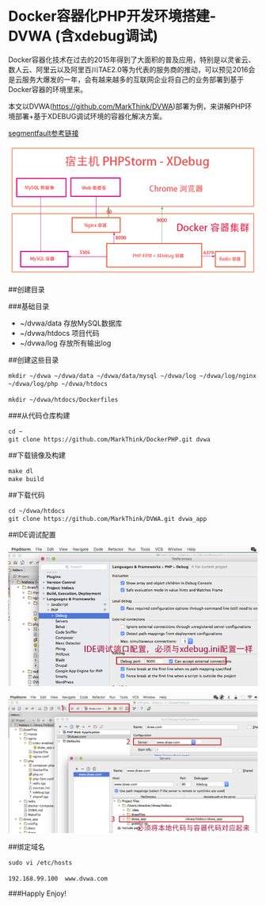 Docker容器化PHP开发环境搭建-DVWA (含xdebug调试)
=

Docker容器化技术在过去的2015年得到了大面积的普及应用，特别是以灵雀云、数人云、阿里云以及阿里百川TAE2.0等为代表的服务商的推动，可以预见2016会是云服务大爆发的一年，会有越来越多的互联网企业将自己的业务部署到基于Docker容器的环境里来。

本文以DVWA(https://github.com/MarkThink/DVWA)部署为例，来讲解PHP环境部署+基于XDEBUG调试环境的容器化解决方案。

[segmentfault参考链接](http://segmentfault.com/a/1190000002528341)

![PHP配置图](images/docker_php.png)


##创建目录

###基础目录

- ~/dvwa/data  		存放MySQL数据库
- ~/dvwa/htdocs 	项目代码
- ~/dvwa/log		存放所有输出log

##创建这些目录

```
mkdir ~/dvwa ~/dvwa/data ~/dvwa/data/mysql ~/dvwa/log ~/dvwa/log/nginx ~/dvwa/log/php ~/dvwa/htdocs

mkdir ~/dvwa/htdocs/Dockerfiles
```

###从代码仓库构建

```
cd ~
git clone https://github.com/MarkThink/DockerPHP.git dvwa
```

##下载镜像及构建

```
make dl
make build
```

##下载代码

```
cd ~/dvwa/htdocs
git clone https://github.com/MarkThink/DVWA.git dvwa_app
```


##IDE调试配置

![IDE配置一](images/phpstrom_1.png)

![IDE配置二](images/phpstrom_2.png)


##绑定域名

```
sudo vi /etc/hosts

192.168.99.100	www.dvwa.com
```

###Happly Enjoy!



